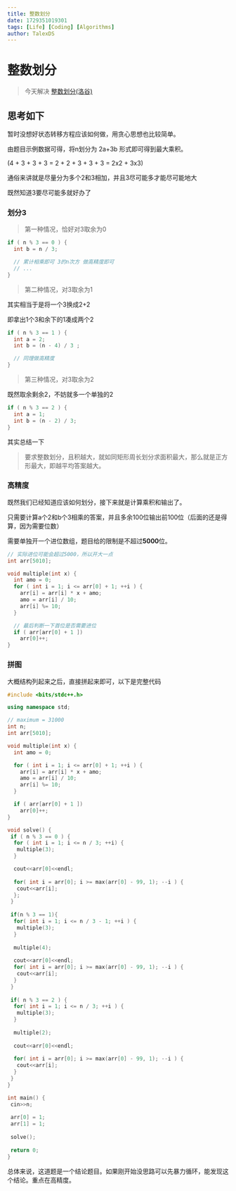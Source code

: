 ```yaml
---
title: 整数划分
date: 1729351019301
tags: [Life] [Coding] [Algorithms]
author: TalexDS
---
```


# 整数划分

> 今天解决 [整数划分(洛谷)](https://www.luogu.com.cn/problem/P4157)

## 思考如下

暂时没想好状态转移方程应该如何做，用贪心思想也比较简单。

由题目示例数据可得，将n划分为 2a+3b 形式即可得到最大乘积。

(4 + 3 + 3 + 3 = 2 + 2 + 3 + 3 + 3 = 2x2 + 3x3)

通俗来讲就是尽量分为多个2和3相加，并且3尽可能多才能尽可能地大

既然知道3要尽可能多就好办了

### 划分3

> 第一种情况，恰好对3取余为0

```cpp
if ( n % 3 == 0 ) {
  int b = n / 3;

  // 累计相乘即可 3的n次方 做高精度即可
  // ...
}
```

> 第二种情况，对3取余为1

其实相当于是将一个3换成2+2

即拿出1个3和余下的1凑成两个2

```cpp
if ( n % 3 == 1 ) {
  int a = 2;
  int b = (n - 4) / 3 ;

  // 同理做高精度
}
```

> 第三种情况，对3取余为2

既然取余剩余2，不妨就多一个单独的2

```cpp
if ( n % 3 == 2 ) {
  int a = 1;
  int b = (n - 2) / 3;
}
```

其实总结一下

> 要求整数划分，且积越大，就如同矩形周长划分求面积最大，那么就是正方形最大，即越平均答案越大。

### 高精度

既然我们已经知道应该如何划分，接下来就是计算乘积和输出了。

只需要计算a个2和b个3相乘的答案，并且多余100位输出前100位（后面的还是得算，因为需要位数）

需要单独开一个进位数组，题目给的限制是不超过**5000**位。

```cpp
// 实际进位可能会超过5000，所以开大一点
int arr[5010];

void multiple(int x) {
  int amo = 0;
  for ( int i = 1; i <= arr[0] + 1; ++i ) {
    arr[i] = arr[i] * x + amo;
    amo = arr[i] / 10;
    arr[i] %= 10;
  }

  // 最后判断一下首位是否需要进位
  if ( arr[arr[0] + 1 ])
    arr[0]++;
}
```

### 拼图

大概结构列起来之后，直接拼起来即可，以下是完整代码

```cpp
#include <bits/stdc++.h>

using namespace std;

// maximum = 31000
int n;
int arr[5010];

void multiple(int x) {
  int amo = 0;

  for ( int i = 1; i <= arr[0] + 1; ++i ) {
    arr[i] = arr[i] * x + amo;
    amo = arr[i] / 10;
    arr[i] %= 10;
  }

  if ( arr[arr[0] + 1 ])
    arr[0]++;
}

void solve() {
 if ( n % 3 == 0 ) { 
  for ( int i = 1; i <= n / 3; ++i) {
   multiple(3);
  }

  cout<<arr[0]<<endl;
  
  for( int i = arr[0]; i >= max(arr[0] - 99, 1); --i ) {
   cout<<arr[i]; 
  };
 }
 
 if(n % 3 == 1){
  for( int i = 1; i <= n / 3 - 1; ++i ) {
   multiple(3); 
  }
  
  multiple(4);
  
  cout<<arr[0]<<endl;
  for( int i = arr[0]; i >= max(arr[0] - 99, 1); --i ) {
   cout<<arr[i];
  }
 }
 
 if( n % 3 == 2 ) {
  for( int i = 1; i <= n / 3; ++i ) {
   multiple(3); 
  }
  
  multiple(2);
  
  cout<<arr[0]<<endl;
  
  for( int i = arr[0]; i >= max(arr[0] - 99, 1); --i ) {
   cout<<arr[i]; 
  }
 }
}

int main() {
 cin>>n;
 
 arr[0] = 1;
 arr[1] = 1;
 
 solve();
 
 return 0;
} 
```

总体来说，这道题是一个结论题目。如果刚开始没思路可以先暴力循环，能发现这个结论。重点在高精度。
